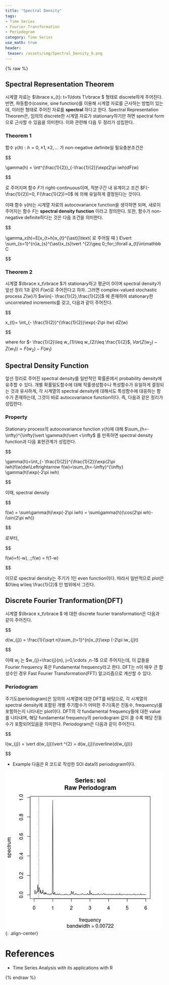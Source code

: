 ```yaml
---
title: "Spectral Density"
tags:
- Time Series
- Fourier Transformation
- Periodogram
category: Time Series
use_math: true
header: 
 teaser: /assets/img/Spectral_Density_0.png
---
```

{% raw %}
## Spectral Representation Theorem

시계열 자료는 $\lbrace x_{t}: t=1\ldots T\rbrace $ 형태로 discrete하게 주어진다. 반면, 파동함수(cosine, sine function)를 이용해 시계열 자료를 근사하는 방법이 있는데, 이러한 형태로 주어진 자료를 **spectral** 하다고 한다. Spectral Representation Theorem은, 임의의 discrete한 시계열 자료가 stationary하기만 하면 spectral form으로 근사할 수 있음을 의미한다. 이와 관련해 다음 두 정리가 성립한다.

### Theorem 1
함수 $\gamma(h) : h=0,\pm1,\pm2,\ldots$ 가 non-negative definite일 필요충분조건은

$$

\gamma(h) = \int^{\frac{1}{2}}_{-\frac{1}{2}}\exp(2\pi iwh)dF(w)

$$

로 주어지며 함수 $F$가 right-continuous이며, 적분구간 내 유계이고 조건 $F(-\frac{1}{2})=0, F(\frac{1}{2})=0$ 에 의해 유일하게 결정된다는 것이다.

이때 함수 $\gamma(h)$는 시계열 자료의 autocovariance function을 생각하면 되며, 새로이 주어지는 함수 $F$는 **spectral density function** 이라고 정의한다. 또한, 함수가 non-negative definite하다는 것은 다음 조건을 의미한다.

$$

\gamma_x(h)=E[x_{t+h}x_{t}^{\ast}]\text{ 로 주어질 때 } E\vert \sum_{s=1}^{n}a_{s}^{\ast}x_{s}\vert ^{2}\geq 0\;\;for\;\;\forall a_{t}\in\mathbb C

$$

### Theorem 2
시계열 $\lbrace x_t\rbrace $가 stationary하고 평균이 0이며 spectral density가 앞선 정리 1과 같이 $F(w)$로 주어진다고 하자. 그러면 complex-valued stochastic process $Z(w)$가 $w\in[- \frac{1}{2},\frac{1}{2}]$ 에 존재하여 stationary한 uncorrelated increments를 갖고, 다음과 같이 주어진다.

$$

x_{t}= \int_{- \frac{1}{2}}^{\frac{1}{2}}\exp(-2\pi itw) dZ(w)

$$

where for $- \frac{1}{2}\leq w_{1}\leq w_{2}\leq \frac{1}{2}$, $Var(Z(w_{2})-Z(w_{1})) = F(w_{2})-F(w_{1})$ 

## Spectral Density Function
앞선 정리로 주어진 spectral density를 일반적인 확률론에서 probability density에 유추할 수 있다.  개별 확률밀도함수에 대해 적률생성함수나 특성함수가 유일하게 결정되는 것과 유사하게, 각 시계열의 spectral density에 대해서도 특성함수에 대응하는 함수가 존재하는데, 그것이 바로 autocovariance function이다. 즉, 다음과 같은 정리가 성립한다.

### Property
Stationary process의 autocovariance function $\gamma(h)$에 대해 $\sum_{h=-\infty}^{\infty}\vert \gamma(h)\vert <\infty$ 를 만족하면 spectral density function과 다음 표현관계가 성립한다.

$$

\gamma(h)=\int_{- \frac{1}{2}}^{\frac{1}{2}}\exp(2\pi iwh)f(w)dw\Leftrightarrow f(w)=\sum_{h=-\infty}^{\infty} \gamma(h)\exp(-2\pi iwh)

$$

이때, spectral density

$$

f(w) = \sum\gamma(h)\exp(-2\pi iwh) = \sum\gamma(h)(\cos(2\pi wh)-i\sin(2\pi wh))

$$

로부터,

$$

f(w)=f(-w), \;\;f(w) = f(1-w)

$$

이므로 spectral density는 주기가 1인 even function이다. 따라서 일반적으로 plot은 $0\leq w\leq \frac{1}{2}$ 인 범위에서 그린다.

## Discrete Fourier Tranformation(DFT)
시계열 $\lbrace x_t\rbrace $ 에 대한 discrete fourier transformation은 다음과 같이 주어진다.

$$

d(w_{j}) = \frac{1}{\sqrt n}\sum_{t=1}^{n}x_{t}\exp (-2\pi iw_{j}t)

$$

이때 $w_{j}$ 는 $w_{j}=\frac{j}{n}, j=0,\cdots ,n-1$ 으로 주어지는데, 이 값들을 Fourier frequency 혹은 Fundamental frequency라고 한다. DFT는 n이 매우 큰 합성수인 경우 Fast Fourier Transformation(FFT) 알고리즘으로 계산할 수 있다. 

### Periodogram
주기도(periodogram)은 임의의 시계열에 대한 DFT를 바탕으로, 각 시계열의 spectral density에 포함된 개별 주기함수가 어떠한 주기(혹은 진동수, frequency)를 포함하는지 나타내는 plot이다. DFT의 각 fundamental frequency들에 대한 value를 나타내며, 해당 fundamental frequency의 periodogram 값이 클 수록 해당 진동수가 포함되어있음을 의미한다. Periodogram은 다음과 같이 주어진다.

$$

I(w_{j}) = \vert d(w_{j})\vert ^{2} = d(w_{j})\overline{d(w_{j})}

$$

- Example
다음은 R 코드로 작성한 SOI data의 periodogram이다.


![](/assets/img/Spectral_Density_0.png){: .align-center}

# References
- Time Series Analysis with its applications with R


{% endraw %}